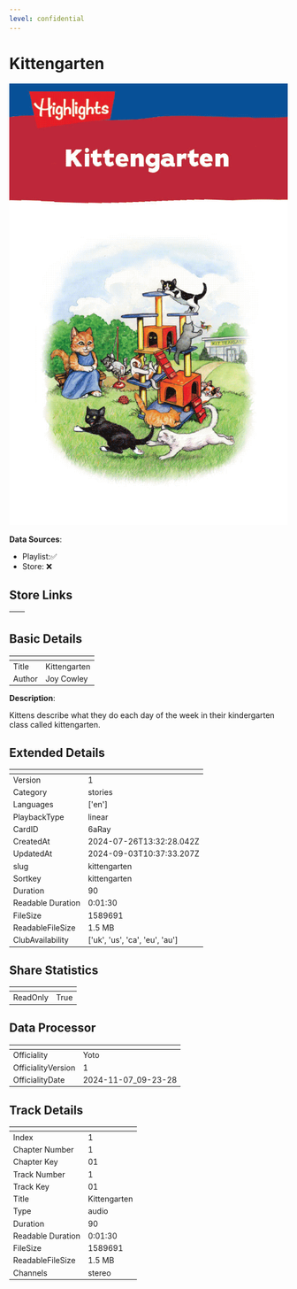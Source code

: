 ```yaml
---
level: confidential
---
```

# Kittengarten

![card_[6aRay].png](../../img/cards/card_[6aRay].png)

**Data Sources**: 

- Playlist:✅
- Store: ❌


## Store Links

| <!-- --> | <!-- --> |
| - | - |


## Basic Details

| <!-- --> | <!-- --> |
| - | - |
| Title | Kittengarten |
| Author | Joy Cowley |

**Description**:

Kittens describe what they do each day of the week in their kindergarten class called kittengarten.


## Extended Details

| <!-- --> | <!-- --> |
| - | - |
| Version | 1 |
| Category | stories |
| Languages | ['en'] |
| PlaybackType | linear |
| CardID | 6aRay |
| CreatedAt | 2024-07-26T13:32:28.042Z |
| UpdatedAt | 2024-09-03T10:37:33.207Z |
| slug | kittengarten |
| Sortkey | kittengarten |
| Duration | 90 |
| Readable Duration | 0:01:30 |
| FileSize | 1589691 |
| ReadableFileSize | 1.5 MB |
| ClubAvailability | ['uk', 'us', 'ca', 'eu', 'au'] |


## Share Statistics

| <!-- --> | <!-- --> |
| - | - |
| ReadOnly | True |


## Data Processor

| <!-- --> | <!-- --> |
| - | - |
| Officiality | Yoto
| OfficialityVersion | 1
| OfficialityDate | 2024-11-07_09-23-28


## Track Details

| <!-- --> | <!-- --> |
| - | - |
| Index | 1 |
| Chapter Number | 1 |
| Chapter Key | 01 |
| Track Number | 1 |
| Track Key | 01 |
| Title | Kittengarten |
| Type | audio |
| Duration | 90 |
| Readable Duration | 0:01:30 |
| FileSize | 1589691 |
| ReadableFileSize | 1.5 MB |
| Channels | stereo |

